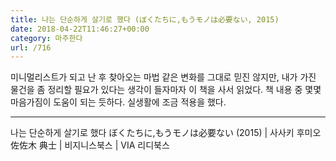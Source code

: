 ```yaml
---
title: 나는 단순하게 살기로 했다 (ぼくたちに,もうモノは必要ない, 2015)
date: 2018-04-22T11:46:27+00:00
category: 마주한다
url: /716
---
```


미니멀리스트가 되고 난 후 찾아오는 마법 같은 변화를 그대로 믿진 않지만, 내가 가진 물건을 좀 정리할 필요가 있다는 생각이 들자마자 이 책을 사서 읽었다. 책 내용 중 몇몇 마음가짐이 도움이 되는 듯하다. 실생활에 조금 적용을 했다.

---

나는 단순하게 살기로 했다 ぼくたちに,もうモノは必要ない (2015) | 사사키 후미오 佐佐木 典士 | 비지니스북스 | VIA 리디북스

